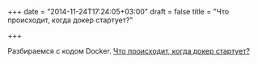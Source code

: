 +++
date = "2014-11-24T17:24:05+03:00"
draft = false
title = "Что происходит, когда докер стартует?"

+++

<p>Разбираемся с кодом Docker. <a href="http://container-solutions.com/2014/11/docker-code-walkthrough-happens-docker-run/">Что происходит, когда докер стартует?</a></p>

